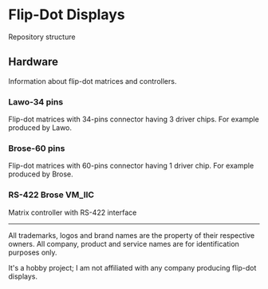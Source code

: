 # Flip-Dot Displays

Repository structure
## Hardware
Information about flip-dot matrices and controllers.
### Lawo-34 pins
Flip-dot matrices with 34-pins connector having 3 driver chips. For example produced by Lawo.

### Brose-60 pins
Flip-dot matrices with 60-pins connector having 1 driver chip. For example produced by Brose.

### RS-422 Brose VM_IIC

Matrix controller with RS-422 interface

---
All trademarks, logos and brand names are the property of their respective owners. All company, product and service names are for identification purposes only. 

It's a hobby project; I am not affiliated with any  company producing flip-dot displays.